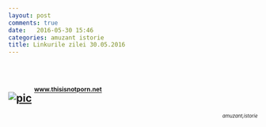 ```yaml
---
layout: post
comments: true
date:   2016-05-30 15:46
categories: amuzant istorie
title: Linkurile zilei 30.05.2016
---
```

<br/>

## [![pic](http://www.thisisnotporn.net/wordpress/wp-content/uploads/2016/05/Salvador-Dal%C3%AD-riding-a-goat-carriage-1953.jpg)](http://www.thisisnotporn.net/wordpress/wp-content/uploads/2016/05/Salvador-Dal%C3%AD-riding-a-goat-carriage-1953.jpg) <sup><sup><sup>www.thisisnotporn.net</sup></sup></sup>  
<span style="float: right;" ><sup><sup>_amuzant,istorie_</sup></sup></span>
<br/>
